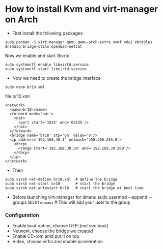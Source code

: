 # How to install Kvm and virt-manager on Arch
- First install the following packages:

```
sudo pacman -S virt-manager qemu qemu-arch-extra ovmf vde2 ebtables dnsmasq bridge-utils openbsd-netcat
```

Now we enable and start libvrtd
``` 
sudo systemctl enable libvirtd.service
sudo systemctl start libvirtd.service
```
- Now we need to create the bridge interface

```sudo nano br10.xml```

file br10.xml

```
<network>
  <name>br10</name>
  <forward mode='nat'>
    <nat>
      <port start='1024' end='65535'/>
    </nat>
  </forward>
  <bridge name='br10' stp='on' delay='0'/>
  <ip address='192.168.30.1' netmask='255.255.255.0'>
    <dhcp>
      <range start='192.168.30.50' end='192.168.30.200'/>
    </dhcp>
  </ip>
</network>
```
- Then 

```
sudo virsh net-define br10.xml  # define the bridge
sudo virsh net-start br10       # start the bridge
sudo virsh net-autostart br10   # start the bridge at boot time
```

- Before launching virt-manager for dmenu
sudo usermod --append --groups libvirt `whoami`  # This will add your user to the group

### Configuration
- Enable boot option, choose UEFI (not sec boot)
- Network, choose the bridge we created
- Enable CD-rom amd put it on top
- Video, choose virtio and enable acceleration

